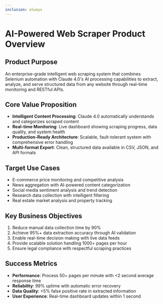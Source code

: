 ```yaml
---
inclusion: always
---
```


# AI-Powered Web Scraper Product Overview

## Product Purpose
An enterprise-grade intelligent web scraping system that combines Selenium automation with Claude 4.0's AI processing capabilities to extract, analyze, and serve structured data from any website through real-time monitoring and RESTful APIs.

## Core Value Proposition
- **Intelligent Content Processing**: Claude 4.0 automatically understands and categorizes scraped content
- **Real-time Monitoring**: Live dashboard showing scraping progress, data quality, and system health
- **Production-Ready Architecture**: Scalable, fault-tolerant system with comprehensive error handling
- **Multi-format Export**: Clean, structured data available in CSV, JSON, and API formats

## Target Use Cases
- E-commerce price monitoring and competitive analysis
- News aggregation with AI-powered content categorization
- Social media sentiment analysis and trend detection  
- Research data collection with intelligent filtering
- Real estate market analysis and property tracking

## Key Business Objectives
1. Reduce manual data collection time by 90%
2. Achieve 95%+ data extraction accuracy through AI validation
3. Enable real-time decision making with live data feeds
4. Provide scalable solution handling 1000+ pages per hour
5. Ensure legal compliance with respectful scraping practices

## Success Metrics
- **Performance**: Process 50+ pages per minute with <2 second average response time
- **Reliability**: 99% uptime with automatic error recovery
- **Data Quality**: <5% false positive rate in extracted information
- **User Experience**: Real-time dashboard updates within 1 second
